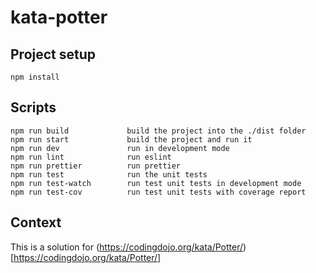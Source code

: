 # kata-potter

## Project setup

```
npm install
```

## Scripts

```
npm run build             build the project into the ./dist folder
npm run start             build the project and run it
npm run dev               run in development mode
npm run lint              run eslint
npm run prettier          run prettier
npm run test              run the unit tests
npm run test-watch        run test unit tests in development mode
npm run test-cov          run test unit tests with coverage report
```

## Context

This is a solution for (https://codingdojo.org/kata/Potter/)[https://codingdojo.org/kata/Potter/]

